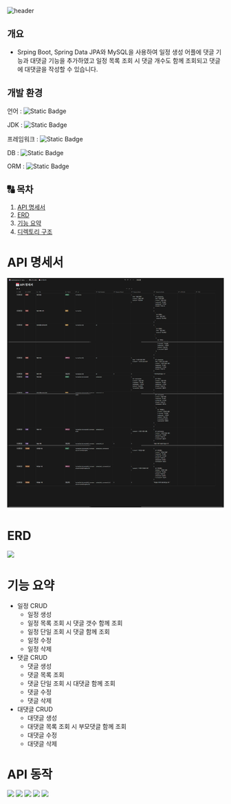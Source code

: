 ![header](https://capsule-render.vercel.app/api?type=waving&color=auto&height=250&section=header&text=걷기반%20댓글CRUD%20과제&fontSize=65)

## 개요
- Srping Boot, Spring Data JPA와 MySQL을 사용하여 일정 생성 어플에 댓글 기능과 대댓글 기능을 추가하였고 일정 목록 조회 시 댓글 개수도 함께 조회되고 댓글에 대댓글을 작성할 수 있습니다.

## 개발 환경
언어 : ![Static Badge](https://img.shields.io/badge/Java-red?style=flat-square)

JDK : ![Static Badge](https://img.shields.io/badge/JDK-17-yellow?style=flat-square)

프레임워크 : ![Static Badge](https://img.shields.io/badge/SpringBoot-%23FFFF00?logo=springboot)

DB : ![Static Badge](https://img.shields.io/badge/MySql-%23FFFFFF?style=flat&logo=mysql)

ORM : ![Static Badge](https://img.shields.io/badge/JPA-FFA500?style=flat)

## 🔠 목차

1. [API 명세서](#-api-명세서)
2. [ERD](#-erd)
3. [기능 요약](#-기능-요약)
4. [디렉토리 구조](#-디렉토리-구조)

# API 명세서
![](https://github.com/HanGil-Jeong/comment-develop/blob/main/screencapture-teamsparta-notion-site-1e62dc3ef51480d59883cd948780ff96-2025-05-14-10_58_28.png?raw=true)

# ERD
![](https://d2sqqdb3t4xrq5.cloudfront.net/upload/cYNBivDMJDrD6KvEK/Q1FhQ0NMODZDTGMyNjRyZXpfYWdINjhibkxmcWNnaGs1cE4ucG5n)

# 기능 요약
- 일정 CRUD
    - 일정 생성 
    - 일정 목록 조회 시 댓글 갯수 함께 조회
    - 일정 단일 조회 시 댓글 함께 조회
    - 일정 수정
    - 일정 삭제
- 댓글 CRUD
    - 댓글 생성
    - 댓글 목록 조회
    - 댓글 단일 조회 시 대댓글 함께 조회
    - 댓글 수정
    - 댓글 삭제
- 대댓글 CRUD
    - 대댓글 생성
    - 대댓글 목록 조회 시 부모댓글 함께 조회
    - 대댓글 수정
    - 대댓글 삭제

# API 동작
![](https://teamsparta.notion.site/image/attachment%3A810f149a-256d-474c-bca7-69c99dd0b2bd%3A%EC%8A%A4%ED%81%AC%EB%A6%B0%EC%83%B7_2025-05-14_111049.png?table=block&id=1f32dc3e-f514-809f-af80-cde6b6ac6e08&spaceId=83c75a39-3aba-4ba4-a792-7aefe4b07895&width=750&userId=&cache=v2)
![](https://teamsparta.notion.site/image/attachment%3Aafcd93c5-669f-4f16-92d0-6a89d364d40c%3A%EC%8A%A4%ED%81%AC%EB%A6%B0%EC%83%B7_2025-05-14_111035.png?table=block&id=1f32dc3e-f514-802e-bffd-d2ec6049826c&spaceId=83c75a39-3aba-4ba4-a792-7aefe4b07895&width=750&userId=&cache=v2)
![](https://teamsparta.notion.site/image/attachment%3Af2425830-a473-4320-b6fc-5dd49962057f%3A%EC%8A%A4%ED%81%AC%EB%A6%B0%EC%83%B7_2025-05-14_111207.png?table=block&id=1f32dc3e-f514-803e-9a4d-c09b5aa44ed3&spaceId=83c75a39-3aba-4ba4-a792-7aefe4b07895&width=750&userId=&cache=v2)
![](https://teamsparta.notion.site/image/attachment%3Ac91ce98e-49f9-4940-ab6b-70caba763d43%3A%EC%8A%A4%ED%81%AC%EB%A6%B0%EC%83%B7_2025-05-14_111218.png?table=block&id=1f32dc3e-f514-8030-9262-e50962928bc1&spaceId=83c75a39-3aba-4ba4-a792-7aefe4b07895&width=750&userId=&cache=v2)
![](https://teamsparta.notion.site/image/attachment%3A88347312-2e64-4b00-8afb-8699b9b4d604%3A%EC%8A%A4%ED%81%AC%EB%A6%B0%EC%83%B7_2025-05-14_111322.png?table=block&id=1f32dc3e-f514-80db-93ea-e7d122465a67&spaceId=83c75a39-3aba-4ba4-a792-7aefe4b07895&width=750&userId=&cache=v2)

